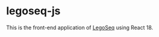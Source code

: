 # legoseq-js

This is the front-end application of [LegoSeq](https://github.com/dongspy/LegoSeq) using React 18.